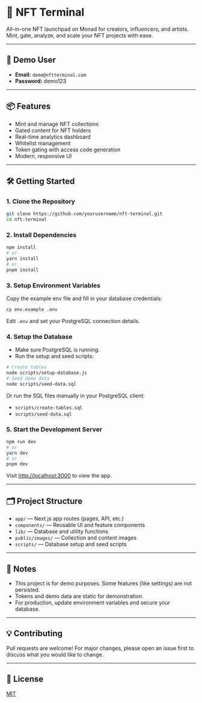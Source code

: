 # 🚀 NFT Terminal

All-in-one NFT launchpad on Monad for creators, influencers, and artists. Mint, gate, analyze, and scale your NFT projects with ease.

---

## 👤 Demo User

- **Email:** `demo@nftterminal.com`
- **Password:** demo123

---

## 📦 Features

- Mint and manage NFT collections
- Gated content for NFT holders
- Real-time analytics dashboard
- Whitelist management
- Token gating with access code generation
- Modern, responsive UI

---

## 🛠️ Getting Started

### 1. Clone the Repository

```bash
git clone https://github.com/yourusername/nft-terminal.git
cd nft-terminal
```

### 2. Install Dependencies

```bash
npm install
# or
yarn install
# or
pnpm install
```

### 3. Setup Environment Variables

Copy the example env file and fill in your database credentials:

```bash
cp env.example .env
```

Edit `.env` and set your PostgreSQL connection details.

### 4. Setup the Database

- Make sure PostgreSQL is running.
- Run the setup and seed scripts:

```bash
# Create tables
node scripts/setup-database.js
# Seed demo data
node scripts/seed-data.sql
```

Or run the SQL files manually in your PostgreSQL client:
- `scripts/create-tables.sql`
- `scripts/seed-data.sql`

### 5. Start the Development Server

```bash
npm run dev
# or
yarn dev
# or
pnpm dev
```

Visit [http://localhost:3000](http://localhost:3000) to view the app.

---

## 🗂️ Project Structure

- `app/` — Next.js app routes (pages, API, etc.)
- `components/` — Reusable UI and feature components
- `lib/` — Database and utility functions
- `public/images/` — Collection and content images
- `scripts/` — Database setup and seed scripts

---

## 📝 Notes

- This project is for demo purposes. Some features (like settings) are not persisted.
- Tokens and demo data are static for demonstration.
- For production, update environment variables and secure your database.

---

## 💡 Contributing

Pull requests are welcome! For major changes, please open an issue first to discuss what you would like to change.

---

## 📄 License

[MIT](LICENSE) 
